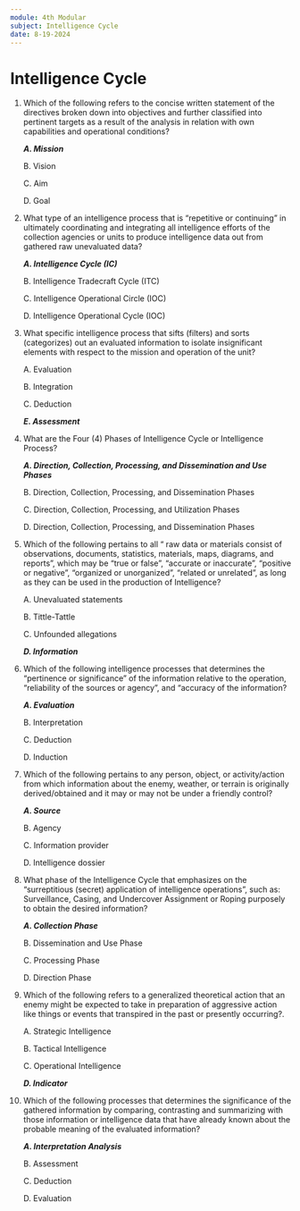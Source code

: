 ```yaml
---
module: 4th Modular
subject: Intelligence Cycle
date: 8-19-2024
---
```


# Intelligence Cycle

1. Which of the following refers to the concise written statement of the directives broken down into objectives and further classified into pertinent targets as a result of the analysis in relation with own capabilities and operational conditions?

   **_A. Mission_**

   B. Vision

   C. Aim

   D. Goal

2. What type of an intelligence process that is “repetitive or continuing” in ultimately coordinating and integrating all intelligence efforts of the collection agencies or units to produce intelligence data out from gathered raw unevaluated data?

   **_A. Intelligence Cycle (IC)_**

   B. Intelligence Tradecraft Cycle (ITC)

   C. Intelligence Operational Circle (IOC)

   D. Intelligence Operational Cycle (IOC)

3. What specific intelligence process that sifts (filters) and sorts (categorizes) out an evaluated information to isolate insignificant elements with respect to the mission and operation of the unit?

   A. Evaluation

   B. Integration

   C. Deduction

   **_E. Assessment_**

4. What are the Four (4) Phases of Intelligence Cycle or Intelligence Process?

   **_A. Direction, Collection, Processing, and Dissemination and Use Phases_**

   B. Direction, Collection, Processing, and Dissemination Phases

   C. Direction, Collection, Processing, and Utilization Phases

   D. Direction, Collection, Processing, and Dissemination Phases

5. Which of the following pertains to all “ raw data or materials consist of observations, documents, statistics, materials, maps, diagrams, and reports”, which may be “true or false”, “accurate or inaccurate”, “positive or negative”, “organized or unorganized”, “related or unrelated”, as long as they can be used in the production of Intelligence?

   A. Unevaluated statements

   B. Tittle-Tattle

   C. Unfounded allegations

   **_D. Information_**

6. Which of the following intelligence processes that determines the “pertinence or significance” of the information relative to the operation, “reliability of the sources or agency”, and “accuracy of the information?

   **_A. Evaluation_**

   B. Interpretation

   C. Deduction

   D. Induction

7. Which of the following pertains to any person, object, or activity/action from which information about the enemy, weather, or terrain is originally derived/obtained and it may or may not be under a friendly control?

   **_A. Source_**

   B. Agency

   C. Information provider

   D. Intelligence dossier

8. What phase of the Intelligence Cycle that emphasizes on the “surreptitious (secret) application of intelligence operations”, such as: Surveillance, Casing, and Undercover Assignment or Roping purposely to obtain the desired information?

   **_A. Collection Phase_**

   B. Dissemination and Use Phase

   C. Processing Phase

   D. Direction Phase

9. Which of the following refers to a generalized theoretical action that an enemy might be expected to take in preparation of aggressive action like things or events that transpired in the past or presently occurring?.

   A. Strategic Intelligence

   B. Tactical Intelligence

   C. Operational Intelligence

   **_D. Indicator_**

10. Which of the following processes that determines the significance of the gathered information by comparing, contrasting and summarizing with those information or intelligence data that have already known about the probable meaning of the evaluated information?

    **_A. Interpretation Analysis_**

    B. Assessment

    C. Deduction

    D. Evaluation

